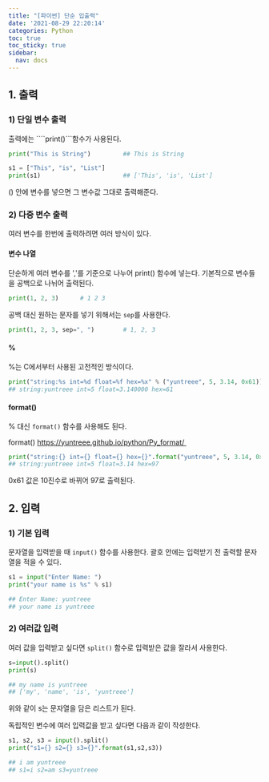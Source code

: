 ```yaml
---
title: "[파이썬] 단순 입출력"
date: '2021-08-29 22:20:14'
categories: Python
toc: true
toc_sticky: true
sidebar:
  nav: docs
---
```

## 1. 출력

### 1) 단일 변수 출력

출력에는 ````print()```함수가 사용된다.

```python
print("This is String")			## This is String

s1 = ["This", "is", "List"]
print(s1)						## ['This', 'is', 'List']
```

() 안에 변수를 넣으면 그 변수값 그대로 출력해준다.



### 2) 다중 변수 출력

여러 변수를 한번에 출력하려면 여러 방식이 있다.

#### 변수 나열

단순하게 여러 변수를 ','를 기준으로 나누어 print() 함수에 넣는다. 기본적으로 변수들을 공백으로 나뉘어 출력된다.

```python
print(1, 2, 3) 		# 1 2 3
```

공백 대신 원하는 문자를 넣기 위해서는 ```sep```를 사용한다.

```python
print(1, 2, 3, sep=", ")		# 1, 2, 3
```



#### %

%는 C에서부터 사용된 고전적인 방식이다.

```python
print("string:%s int=%d float=%f hex=%x" % ("yuntreee", 5, 3.14, 0x61))
## string:yuntreee int=5 float=3.140000 hex=61
```



#### format()

% 대신 ```format()``` 함수를 사용해도 된다.

format() https://yuntreee.github.io/python/Py_format/ 

```python
print("string:{} int={} float={} hex={}".format("yuntreee", 5, 3.14, 0x61))
## string:yuntreee int=5 float=3.14 hex=97
```

0x61 값은 10진수로 바뀌어 97로 출력된다.



## 2. 입력

### 1) 기본 입력

문자열을 입력받을 때 ```input()``` 함수를 사용한다. 괄호 안에는 입력받기 전 출력할 문자열을 적을 수 있다.

```python
s1 = input("Enter Name: ")
print("your name is %s" % s1)

## Enter Name: yuntreee
## your name is yuntreee
```



### 2) 여러값 입력

여러 값을 입력받고 싶다면 ```split()``` 함수로 입력받은 값을 잘라서 사용한다.

```python
s=input().split()
print(s)

## my name is yuntreee
## ['my', 'name', 'is', 'yuntreee']
```

위와 같이 s는 문자열을 담은 리스트가 된다.



독립적인 변수에 여러 입력값을 받고 싶다면 다음과 같이 작성한다.

```python
s1, s2, s3 = input().split()
print("s1={} s2={} s3={}".format(s1,s2,s3))

## i am yuntreee
## s1=i s2=am s3=yuntreee
```



